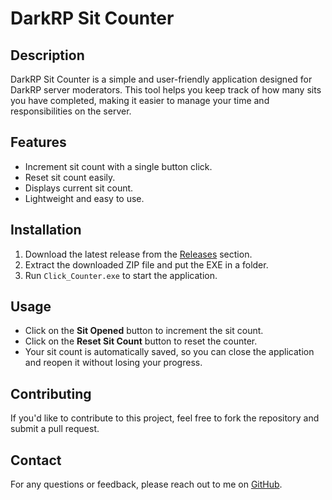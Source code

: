 # DarkRP Sit Counter

## Description
DarkRP Sit Counter is a simple and user-friendly application designed for DarkRP server moderators. This tool helps you keep track of how many sits you have completed, making it easier to manage your time and responsibilities on the server.

## Features
- Increment sit count with a single button click.
- Reset sit count easily.
- Displays current sit count.
- Lightweight and easy to use.

## Installation
1. Download the latest release from the [Releases](https://github.com/Funstab/DarkRP-Sit-Counter/releases) section.
2. Extract the downloaded ZIP file and put the EXE in a folder.
3. Run `Click_Counter.exe` to start the application.

## Usage
- Click on the **Sit Opened** button to increment the sit count.
- Click on the **Reset Sit Count** button to reset the counter.
- Your sit count is automatically saved, so you can close the application and reopen it without losing your progress.

## Contributing
If you'd like to contribute to this project, feel free to fork the repository and submit a pull request.

## Contact
For any questions or feedback, please reach out to me on [GitHub](https://github.com/Funstab).
